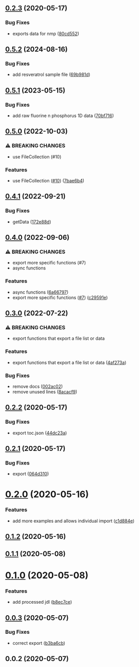 ## [0.2.3](https://github.com/cheminfo/jeol-data-test/compare/v0.2.2...v0.2.3) (2020-05-17)


### Bug Fixes

* exports data for nmp ([80cd552](https://github.com/cheminfo/jeol-data-test/commit/80cd552bda7c75dde0f27031060b56326c47ec92))



## [0.5.2](https://github.com/cheminfo/jeol-data-test/compare/v0.5.1...v0.5.2) (2024-08-16)


### Bug Fixes

* add resveratrol sample file ([69b981d](https://github.com/cheminfo/jeol-data-test/commit/69b981def1c0084fa7a1975a92c695e57d67c6f8))

## [0.5.1](https://github.com/cheminfo/jeol-data-test/compare/v0.5.0...v0.5.1) (2023-05-15)


### Bug Fixes

* add raw fluorine n phosphorus 1D data ([70bf716](https://github.com/cheminfo/jeol-data-test/commit/70bf71612900fd158c3e482af86f48655ca86352))

## [0.5.0](https://github.com/cheminfo/jeol-data-test/compare/v0.4.1...v0.5.0) (2022-10-03)


### ⚠ BREAKING CHANGES

* use FileCollection (#10)

### Features

* use FileCollection ([#10](https://github.com/cheminfo/jeol-data-test/issues/10)) ([7bae6b4](https://github.com/cheminfo/jeol-data-test/commit/7bae6b40a0c2a494a3cfc6d0c007cc7cab8a79ee))

## [0.4.1](https://github.com/cheminfo/jeol-data-test/compare/v0.4.0...v0.4.1) (2022-09-21)


### Bug Fixes

* getData ([172e88d](https://github.com/cheminfo/jeol-data-test/commit/172e88dbb869983a34879ab69d1d2159183f3add))

## [0.4.0](https://github.com/cheminfo/jeol-data-test/compare/v0.3.0...v0.4.0) (2022-09-06)


### ⚠ BREAKING CHANGES

* export more specific functions (#7)
* async functions

### Features

* async functions ([6a66797](https://github.com/cheminfo/jeol-data-test/commit/6a66797efe1e7376bc92bd435081a47ad65381c6))
* export more specific functions ([#7](https://github.com/cheminfo/jeol-data-test/issues/7)) ([c29591e](https://github.com/cheminfo/jeol-data-test/commit/c29591e0bb5bdd37cd233990bfeace4e7bc69d27))

## [0.3.0](https://github.com/cheminfo/jeol-data-test/compare/v0.2.3...v0.3.0) (2022-07-22)


### ⚠ BREAKING CHANGES

* export functions that export a file list or data

### Features

* export functions that export a file list or data ([4af273a](https://github.com/cheminfo/jeol-data-test/commit/4af273a4a8bc1050adae6e1a21806c3f68909092))


### Bug Fixes

* remove docs ([002ac02](https://github.com/cheminfo/jeol-data-test/commit/002ac02ca2d54f8afe59d0609930fe8b9dca3c54))
* remove unused lines ([8acacf9](https://github.com/cheminfo/jeol-data-test/commit/8acacf9a2d7b19c8481718963f2a85666e1f09f0))

## [0.2.2](https://github.com/cheminfo/jeol-data-test/compare/v0.2.1...v0.2.2) (2020-05-17)


### Bug Fixes

* export toc.json ([44dc23a](https://github.com/cheminfo/jeol-data-test/commit/44dc23a60333448956813c10cbddc381a19b600e))



## [0.2.1](https://github.com/cheminfo/jeol-data-test/compare/v0.2.0...v0.2.1) (2020-05-17)


### Bug Fixes

* export ([064d310](https://github.com/cheminfo/jeol-data-test/commit/064d31085766ac134d41788f542a6bdb54667f8c))



# [0.2.0](https://github.com/cheminfo/jeol-data-test/compare/v0.1.2...v0.2.0) (2020-05-16)


### Features

* add more examples and allows individual import ([c1d884e](https://github.com/cheminfo/jeol-data-test/commit/c1d884ece5dd42cefc27ac1e23502cedba3a1545))



## [0.1.2](https://github.com/cheminfo/jeol-data-test/compare/v0.1.1...v0.1.2) (2020-05-16)



## [0.1.1](https://github.com/cheminfo/jeol-data-test/compare/v0.1.0...v0.1.1) (2020-05-08)



# [0.1.0](https://github.com/cheminfo/jeol-data-test/compare/v0.0.3...v0.1.0) (2020-05-08)


### Features

* add processed jdl ([b8ec7ce](https://github.com/cheminfo/jeol-data-test/commit/b8ec7ceb240c8ec0191a7ab3d25ffcfd408483e1))



## [0.0.3](https://github.com/cheminfo/jeol-data-test/compare/v0.0.2...v0.0.3) (2020-05-07)


### Bug Fixes

* correct export ([b3ba6cb](https://github.com/cheminfo/jeol-data-test/commit/b3ba6cb2d92f60d4881cd25bd18fef8d538b92d9))



## 0.0.2 (2020-05-07)
